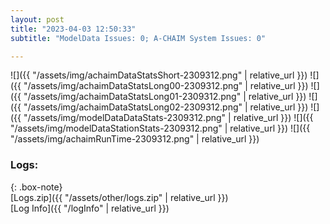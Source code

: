 ```yaml
---
layout: post
title: "2023-04-03 12:50:33"
subtitle: "ModelData Issues: 0; A-CHAIM System Issues: 0"

---
```


![]({{ "/assets/img/achaimDataStatsShort-2309312.png" | relative_url }})
![]({{ "/assets/img/achaimDataStatsLong00-2309312.png" | relative_url }})
![]({{ "/assets/img/achaimDataStatsLong01-2309312.png" | relative_url }})
![]({{ "/assets/img/achaimDataStatsLong02-2309312.png" | relative_url }})
![]({{ "/assets/img/modelDataDataStats-2309312.png" | relative_url }})
![]({{ "/assets/img/modelDataStationStats-2309312.png" | relative_url }})
![]({{ "/assets/img/achaimRunTime-2309312.png" | relative_url }})





### Logs:  
  
{: .box-note}  
[Logs.zip]({{ "/assets/other/logs.zip" | relative_url }})  
[Log Info]({{ "/logInfo" | relative_url }})  
